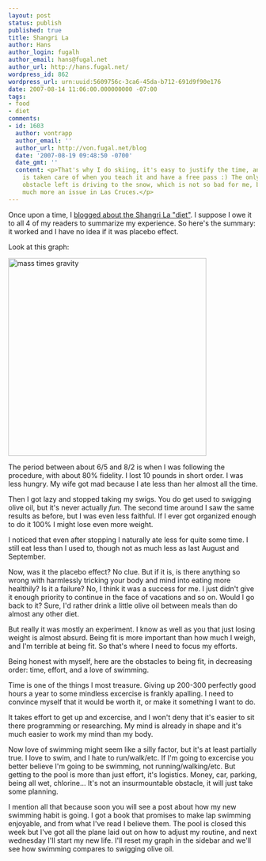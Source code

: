 ```yaml
---
layout: post
status: publish
published: true
title: Shangri La
author: Hans
author_login: fugalh
author_email: hans@fugal.net
author_url: http://hans.fugal.net/
wordpress_id: 862
wordpress_url: urn:uuid:5609756c-3ca6-45da-b712-691d9f90e176
date: 2007-08-14 11:06:00.000000000 -07:00
tags:
- food
- diet
comments:
- id: 1603
  author: vontrapp
  author_email: ''
  author_url: http://von.fugal.net/blog
  date: '2007-08-19 09:48:50 -0700'
  date_gmt: ''
  content: <p>That's why I do skiing, it's easy to justify the time, and the expense
    is taken care of when you teach it and have a free pass :) The only logistical
    obstacle left is driving to the snow, which is not so bad for me, but probably
    much more an issue in Las Cruces.</p>
---
```

<p>Once upon a time, I <a href="http://hans.fugal.net/blog/articles/2006/07/03/shangri-la">blogged about the Shangri La
"diet"</a>. I suppose I
owe it to all 4 of my readers to summarize my experience. So here's the
summary: it worked and I have no idea if it was placebo effect.</p>

<p>Look at this graph:</p>

<p><img alt="mass times gravity" src="http://hans.fugal.net/images/mg1.png" width="400"/></p>

<p>The period between about 6/5 and 8/2 is when I was following the procedure,
with about 80% fidelity. I lost 10 pounds in short order. I was less hungry. My
wife got mad because I ate less than her almost all the time. </p>

<p>Then I got lazy and stopped taking my swigs. You do get used to swigging olive
oil, but it's never actually <em>fun</em>. The second time around I saw the same
results as before, but I was even less faithful. If I ever got organized enough
to do it 100% I might lose even more weight. </p>

<p>I noticed that even after stopping I naturally ate less for quite some time. I
still eat less than I used to, though not as much less as last August and
September.</p>

<p>Now, was it the placebo effect? No clue. But if it is, is there anything so
wrong with harmlessly tricking your body and mind into eating more healthily?
Is it a failure? No, I think it was a success for me. I just didn't give it
enough priority to continue in the face of vacations and so on. Would I go back
to it? Sure, I'd rather drink a little olive oil between meals than do almost
any other diet. </p>

<p>But really it was mostly an experiment. I know as well as you that just losing
weight is almost absurd. Being fit is more important than how much I weigh, and
I'm terrible at being fit. So that's where I need to focus my efforts.</p>

<p>Being honest with myself, here are the obstacles to being fit, in decreasing
order: time, effort, and a love of swimming. </p>

<p>Time is one of the things I most
treasure. Giving up 200-300 perfectly good hours a year to some mindless
excercise is frankly apalling. I need to convince myself that it would be worth
it, or make it something I want to do. </p>

<p>It takes effort to get up and excercise, and I
won't deny that it's easier to sit there programming or researching. My mind is
already in shape and it's much easier to work my mind than my body. </p>

<p>Now love of swimming might seem like a silly factor, but it's at least
partially true. I love to swim, and I hate to run/walk/etc. If I'm going to
excercise you better believe I'm going to be swimming, not running/walking/etc.
But getting to the pool is more than just effort, it's logistics. Money, car,
parking, being all wet, chlorine... It's not an insurmountable obstacle, it
will just take some planning. </p>

<p>I mention all that because soon you will see a post about how my new swimming
habit is going. I got a book that promises to make lap swimming enjoyable, and
from what I've read I believe them. The pool is closed this week but I've got
all the plane laid out on how to adjust my routine, and next wednesday I'll
start my new life. I'll reset my graph in the sidebar and we'll see how
swimming compares to swigging olive oil.</p>
